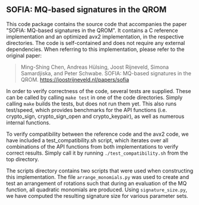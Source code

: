 ## SOFIA: MQ-based signatures in the QROM

This code package contains the source code that accompanies the paper "SOFIA: MQ-based signatures in the QROM". It contains a C reference implementation and an optimized avx2 implementation, in the respective directories. The code is self-contained and does not require any external dependencies. When referring to this implementation, please refer to the original paper:

> Ming-Shing Chen, Andreas Hülsing, Joost Rijneveld, Simona Samardjiska, and Peter Schwabe. SOFIA: MQ-based signatures in the QROM. https://joostrijneveld.nl/papers/sofia

In order to verify correctness of the code, several tests are supplied. These can be called by calling `make test` in one of the code directories. Simply calling `make` builds the tests, but does not run them yet. This also runs test/speed, which provides benchmarks for the API functions (i.e. crypto_sign, crypto_sign_open and crypto_keypair), as well as numerous internal functions.

To verify compatibility between the reference code and the avx2 code, we have included a test_compatibility.sh script, which iterates over all combinations of the API functions from both implementations to verify correct results. Simply call it by running `./test_compatibility.sh` from the top directory.

The scripts directory contains two scripts that were used when constructing this implementation. The file `arrange_monomials.py` was used to create and test an arrangement of rotations such that during an evaluation of the MQ function, all quadratic monomials are produced. Using `signature_size.py`, we have computed the resulting signature size for various parameter sets.
